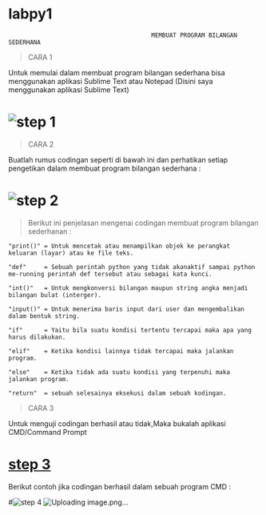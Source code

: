 # labpy1
                                            MEMBUAT PROGRAM BILANGAN SEDERHANA
>CARA 1

Untuk memulai dalam membuat program bilangan sederhana bisa menggunakan aplikasi Sublime Text atau Notepad (Disini saya menggunakan aplikasi Sublime Text)

# ![step 1](https://user-images.githubusercontent.com/46734107/52326631-f5edd980-2a1b-11e9-87ec-8dfe0a3634b0.png)

>CARA 2

Buatlah rumus codingan seperti di bawah ini dan perhatikan setiap pengetikan dalam membuat program bilangan sederhana :

# ![step 2](https://user-images.githubusercontent.com/46734107/52327122-8b3d9d80-2a1d-11e9-9ab4-0c877f8d067f.png)

  
>Berikut ini penjelasan mengenai codingan membuat program bilangan sederhanan :

```
"print()" = Untuk mencetak atau menampilkan objek ke perangkat keluaran (layar) atau ke file teks.

"def"     = Sebuah perintah python yang tidak akanaktif sampai python me-running perintah def tersebut atau sebagai kata kunci.

"int()"   = Untuk mengkonversi bilangan maupun string angka menjadi bilangan bulat (interger).

"input()" = Untuk menerima baris input dari user dan mengembalikan dalam bentuk string.

"if"      = Yaitu bila suatu kondisi tertentu tercapai maka apa yang harus dilakukan.

"elif"    = Ketika kondisi lainnya tidak tercapai maka jalankan program. 

"else"    = Ketika tidak ada suatu kondisi yang terpenuhi maka jalankan program.

"return"  = sebuah selesainya eksekusi dalam sebuah kodingan.
```

>CARA 3

Untuk menguji codingan berhasil atau tidak,Maka bukalah aplikasi CMD/Command Prompt
 
# [step 3](https://user-images.githubusercontent.com/46734107/52329678-fbe8b800-2a25-11e9-80f0-daa814968a58.png)

Berikut contoh jika codingan berhasil dalam sebuah program CMD :

#![step 4](https://user-images.githubusercontent.com/46734107/52330243-82ea6000-2a27-11e9-8b09-2bb611742d97.png)
![Uploading image.png…]()





